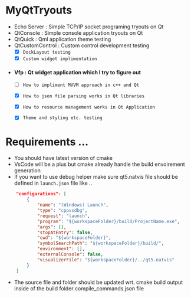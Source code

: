 # MyQtTryouts
* Echo Server : Simple TCP/IP socket programing tryouts on Qt 
* QtConsole : Simple console application tryouts on Qt 
* QtQuick : Qml application theme testing 
* QtCustomControl : Custom control development testing
    - [x] `DockLayout testing`
    - [x] `Custom widget implimentation`

* #### Vfp : Qt widget application which I try to figure out 
    - [ ] `How to impliment MVVM approach in c++ and Qt`
    - [x] `How to json file parsing works in Qt libraries`
    - [x] `How to resource management works in Qt Application`
    - [x] `Theme and styling etc. testing`


# Requirements ...

* You should have latest version of cmake 
* VsCode will be a plus but cmake already handle the build envoirement generation
* If you want to use debug helper make sure qt5.natvis file should be defined in `launch.json` file like ..

```json
    "configurations": [        
        {
            "name": "(Windows) Launch",
            "type": "cppvsdbg",
            "request": "launch",
            "program": "${workspaceFolder}/build/ProjectName.exe",
            "args": [],
            "stopAtEntry": false,            
            "cwd": "${workspaceFolder}",
            "symbolSearchPath": "${workspaceFolder}/build/",            
            "environment": [],
            "externalConsole": false,
            "visualizerFile": "${workspaceFolder}/../qt5.natvis"
        }
    ]

```

* The source file and folder should be updated wrt. cmake build output inside of the build folder compile_commands.json file 






